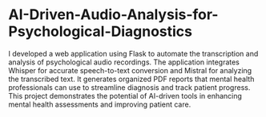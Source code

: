 # AI-Driven-Audio-Analysis-for-Psychological-Diagnostics
I developed a web application using Flask to automate the transcription and analysis of psychological audio recordings. The application integrates Whisper for accurate speech-to-text conversion and Mistral for analyzing the transcribed text. It generates organized PDF reports that mental health professionals can use to streamline diagnosis and track patient progress. This project demonstrates the potential of AI-driven tools in enhancing mental health assessments and improving patient care.

